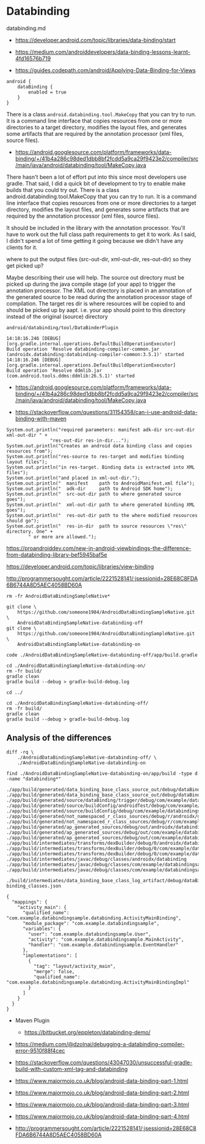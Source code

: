 
# Databinding

databinding.md

*   https://developer.android.com/topic/libraries/data-binding/start

*   https://medium.com/androiddevelopers/data-binding-lessons-learnt-4fd16576b719

*   https://guides.codepath.com/android/Applying-Data-Binding-for-Views


```
android {
    dataBinding {
        enabled = true
    }
}

```

There is a class `android.databinding.tool.MakeCopy` that you can try to run. It is a command line 
interface that copies resources from one or more directories to a target directory, modifies the layout files, and generates some artifacts that are required by the annotation processor (xml files, source files).

*   https://android.googlesource.com/platform/frameworks/data-binding/+/41b4a286c98ded1dbb8bf2fcdd5a9ca29f9423e2/compiler/src/main/java/android/databinding/tool/MakeCopy.java



There hasn't been a lot of effort put into this since most developers use gradle. That said, I did a quick bit of development to try to enable make builds that you could try out. There is a class android.databinding.tool.MakeCopy that you can try to run. It is a command line interface that copies resources from one or more directories to a target directory, modifies the layout files, and generates some artifacts that are required by the annotation processor (xml files, source files).

It should be included in the library with the annotation processor. You'll have to work out the full class path requirements to get it to work. As I said, I didn't spend a lot of time getting it going because we didn't have any clients for it.

where to put the output files (src-out-dir, xml-out-dir, res-out-dir) so they get picked up?

Maybe describing their use will help. The source out directory must be picked up during the java compile stage (of your app) to trigger the annotation processor. The XML out directory is placed in an annotation of the generated source to be read during the annotation processor stage of compilation. The target res dir is where resources will be copied to and should be picked up by aapt. i.e. your app should point to this directory instead of the original (source) directory

```
android/databinding/tool/DataBinderPlugin
```


```
14:18:16.246 [DEBUG] [org.gradle.internal.operations.DefaultBuildOperationExecutor] 
Build operation 'Resolve databinding-compiler-common.jar (androidx.databinding:databinding-compiler-common:3.5.1)' started
14:18:16.246 [DEBUG] [org.gradle.internal.operations.DefaultBuildOperationExecutor] 
Build operation 'Resolve ddmlib.jar (com.android.tools.ddms:ddmlib:26.5.1)' started
```


*   https://android.googlesource.com/platform/frameworks/data-binding/+/41b4a286c98ded1dbb8bf2fcdd5a9ca29f9423e2/compiler/src/main/java/android/databinding/tool/MakeCopy.java

*   https://stackoverflow.com/questions/31154358/can-i-use-android-data-binding-with-maven


```
System.out.println("required parameters: manifest adk-dir src-out-dir xml-out-dir " +
                "res-out-dir res-in-dir...");
System.out.println("Creates an android data binding class and copies resources from");
System.out.println("res-source to res-target and modifies binding layout files");
System.out.println("in res-target. Binding data is extracted into XML files");
System.out.println("and placed in xml-out-dir.");
System.out.println("  manifest    path to AndroidManifest.xml file");
System.out.println("  adk-dir     path to Android SDK home");
System.out.println("  src-out-dir path to where generated source goes");
System.out.println("  xml-out-dir path to where generated binding XML goes");
System.out.println("  res-out-dir path to the where modified resources should go");
System.out.println("  res-in-dir  path to source resources \"res\" directory. One" +
        " or more are allowed.");
```

https://proandroiddev.com/new-in-android-viewbindings-the-difference-from-databinding-library-bef5945baf5e

https://developer.android.com/topic/libraries/view-binding

http://programmersought.com/article/2221528141/;jsessionid=28E68C8FDA6B6744A8D5AEC4058BD60A


```
rm -fr AndroidDataBindingSampleNative*

git clone \
    https://github.com/someone1984/AndroidDataBindingSampleNative.git \
    AndroidDataBindingSampleNative-databinding-off
git clone \
    https://github.com/someone1984/AndroidDataBindingSampleNative.git \
    AndroidDataBindingSampleNative-databinding-on

code ./AndroidDataBindingSampleNative-databinding-off/app/build.gradle

```

```
cd ./AndroidDataBindingSampleNative-databinding-on/
rm -fr build/
gradle clean
gradle build --debug > gradle-build-debug.log

cd ../

cd ./AndroidDataBindingSampleNative-databinding-off/
rm -fr build/
gradle clean
gradle build --debug > gradle-build-debug.log

```

## Analysis of the differences

```
diff -rq \
    ./AndroidDataBindingSampleNative-databinding-off/ \
    ./AndroidDataBindingSampleNative-databinding-on

```

```
find ./AndroidDataBindingSampleNative-databinding-on/app/build -type d -name "databinding*"
```
```
./app/build/generated/data_binding_base_class_source_out/debug/dataBindingGenBaseClassesDebug/out/com/example/databindingsample
./app/build/generated/data_binding_base_class_source_out/debug/dataBindingGenBaseClassesDebug/out/com/example/databindingsample/databinding
./app/build/generated/source/dataBinding/trigger/debug/com/example/databindingsample
./app/build/generated/source/buildConfig/androidTest/debug/com/example/databindingsample
./app/build/generated/source/buildConfig/debug/com/example/databindingsample
./app/build/generated/not_namespaced_r_class_sources/debug/r/androidx/databinding
./app/build/generated/not_namespaced_r_class_sources/debug/r/com/example/databindingsample
./app/build/generated/ap_generated_sources/debug/out/androidx/databinding
./app/build/generated/ap_generated_sources/debug/out/com/example/databindingsample
./app/build/generated/ap_generated_sources/debug/out/com/example/databindingsample/databinding
./app/build/intermediates/transforms/dexBuilder/debug/0/androidx/databinding
./app/build/intermediates/transforms/dexBuilder/debug/0/com/example/databindingsample
./app/build/intermediates/transforms/dexBuilder/debug/0/com/example/databindingsample/databinding
./app/build/intermediates/javac/debug/classes/androidx/databinding
./app/build/intermediates/javac/debug/classes/com/example/databindingsample
./app/build/intermediates/javac/debug/classes/com/example/databindingsample/databinding
```



```
./build/intermediates/data_binding_base_class_log_artifact/debug/dataBindingGenBaseClassesDebug/out/com.example.databindingsample-binding_classes.json
```

```
{
  "mappings": {
    "activity_main": {
      "qualified_name": "com.example.databindingsample.databinding.ActivityMainBinding",
      "module_package": "com.example.databindingsample",
      "variables": {
        "user": "com.example.databindingsample.User",
        "activity": "com.example.databindingsample.MainActivity",
        "handler": "com.example.databindingsample.EventHandler"
      },
      "implementations": [
        {
          "tag": "layout/activity_main",
          "merge": false,
          "qualified_name": "com.example.databindingsample.databinding.ActivityMainBindingImpl"
        }
      ]
    }
  }
}
```

*   Maven Plugin

    *   https://bitbucket.org/eppleton/databinding-demo/

*   https://medium.com/@dzolnai/debugging-a-databinding-compiler-error-9510f88f4cec

*   https://stackoverflow.com/questions/43047030/unsuccessful-gradle-build-with-custom-xml-tag-and-databinding

*   https://www.majormojo.co.uk/blog/android-data-binding-part-1.html

*   https://www.majormojo.co.uk/blog/android-data-binding-part-2.html

*   https://www.majormojo.co.uk/blog/android-data-binding-part-3.html

*   https://www.majormojo.co.uk/blog/android-data-binding-part-4.html

*   http://programmersought.com/article/2221528141/;jsessionid=28E68C8FDA6B6744A8D5AEC4058BD60A